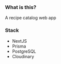 ### What is this?

A recipe catalog web app

### Stack

- NextJS
- Prisma
- PostgreSQL
- Cloudinary
